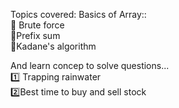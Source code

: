 Topics covered:   Basics of Array::  
🔹 Brute force  
🔹Prefix sum  
🔹Kadane's algorithm   
  
And learn concep to solve questions...    
1️⃣ Trapping rainwater    
2️⃣Best time to buy and sell stock  
